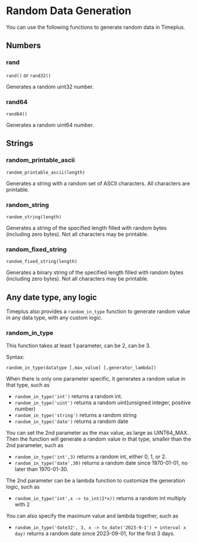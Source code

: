 # Random Data Generation

You can use the following functions to generate random data in Timeplus.

## Numbers

### rand

`rand()` or `rand32()`

Generates a random uint32 number.

### rand64

`rand64()`

Generates a random uint64 number.

## Strings

### random_printable_ascii

`random_printable_ascii(length)`

Generates a string with a random set of ASCII characters. All characters are printable.

### random_string

`random_string(length)`

Generates a string of the specified length filled with random bytes (including zero bytes). Not all characters may be printable.

### random_fixed_string

`random_fixed_string(length)`

Generates a binary string of the specified length filled with random bytes (including zero bytes). Not all characters may be printable.

## Any date type, any logic

Timeplus also provides a `random_in_type` function to generate random value in any data type, with any custom logic.

### random_in_type

This function takes at least 1 parameter, can be 2, can be 3.

Syntax:

`random_in_type(datatype [,max_value] [,generator_lambda])`

When there is only one parameter specific, it generates a random value in that type, such as

* `random_in_type('int')` returns a random int.
* `random_in_type('uint')` returns a random uint(unsigned integer, positive number)
* `random_in_type('string')` returns a random string
* `random_in_type('date')` returns a random date

You can set the 2nd parameter as the max value, as large as UINT64_MAX. Then the function will generate a random value in that type, smaller than the 2nd parameter, such as

* `random_in_type('int',3)` returns a random int, either 0, 1, or 2.
* `random_in_type('date',30)` returns a random date since 1970-01-01, no later than 1970-01-30.

The 2nd parameter can be a lambda function to customize the generation logic, such as

* `random_in_type('int',x -> to_int(2*x))` returns a random int multiply with 2

You can also specify the maximum value and lambda together, such as

* `random_in_type('date32', 3, x -> to_date('2023-9-1') + interval x day)` returns a random date since 2023-09-01, for the first 3 days.